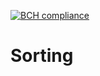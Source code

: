 [![BCH compliance](https://bettercodehub.com/edge/badge/HanzehogeschoolSICT/Sorting)](https://bettercodehub.com/)
# Sorting
